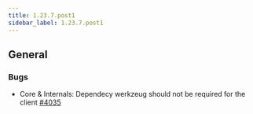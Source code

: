 ```yaml
---
title: 1.23.7.post1
sidebar_label: 1.23.7.post1
---
```


## General

### Bugs

- Core & Internals: Dependecy werkzeug should not be required for the client [#4035](https://github.com/rucio/rucio/issues/4035)
